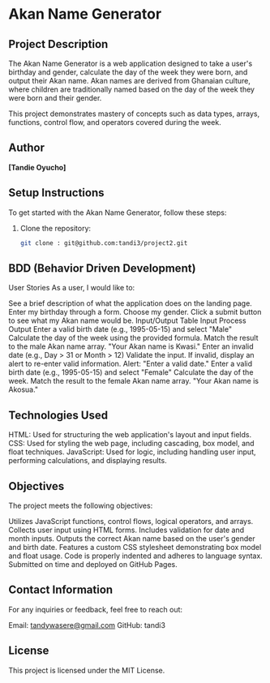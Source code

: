 # Akan Name Generator

## Project Description

The Akan Name Generator is a web application designed to take a user's birthday and gender, calculate the day of the week they were born, and output their Akan name. Akan names are derived from Ghanaian culture, where children are traditionally named based on the day of the week they were born and their gender.

This project demonstrates mastery of concepts such as data types, arrays, functions, control flow, and operators covered during the week.

## Author
**[Tandie Oyucho]**

## Setup Instructions
 To get started with the Akan Name Generator, follow these steps:
1. Clone the repository:
   ```bash
   git clone : git@github.com:tandi3/project2.git

## BDD (Behavior Driven Development)
User Stories
As a user, I would like to:

See a brief description of what the application does on the landing page.
Enter my birthday through a form.
Choose my gender.
Click a submit button to see what my Akan name would be.
Input/Output Table
Input	Process	Output
Enter a valid birth date (e.g., 1995-05-15) and select "Male"	Calculate the day of the week using the provided formula. Match the result to the male Akan name array.	"Your Akan name is Kwasi."
Enter an invalid date (e.g., Day > 31 or Month > 12)	Validate the input. If invalid, display an alert to re-enter valid information.	Alert: "Enter a valid date."
Enter a valid birth date (e.g., 1995-05-15) and select "Female"	Calculate the day of the week. Match the result to the female Akan name array.	"Your Akan name is Akosua."

## Technologies Used
HTML: Used for structuring the web application's layout and input fields.
CSS: Used for styling the web page, including cascading, box model, and float techniques.
JavaScript: Used for logic, including handling user input, performing calculations, and displaying results.

## Objectives
The project meets the following objectives:

Utilizes JavaScript functions, control flows, logical operators, and arrays.
Collects user input using HTML forms.
Includes validation for date and month inputs.
Outputs the correct Akan name based on the user's gender and birth date.
Features a custom CSS stylesheet demonstrating box model and float usage.
Code is properly indented and adheres to language syntax.
Submitted on time and deployed on GitHub Pages.

## Contact Information
For any inquiries or feedback, feel free to reach out:

Email: tandywasere@gmail.com
GitHub: tandi3

## License
This project is licensed under the MIT License.

